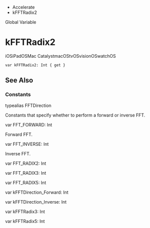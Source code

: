

- Accelerate
-  kFFTRadix2 

Global Variable

# kFFTRadix2

iOSiPadOSMac CatalystmacOStvOSvisionOSwatchOS

``` source
var kFFTRadix2: Int { get }
```

## See Also

### Constants

typealias FFTDirection

Constants that specify whether to perform a forward or inverse FFT.

var FFT_FORWARD: Int

Forward FFT.

var FFT_INVERSE: Int

Inverse FFT.

var FFT_RADIX2: Int

var FFT_RADIX3: Int

var FFT_RADIX5: Int

var kFFTDirection_Forward: Int

var kFFTDirection_Inverse: Int

var kFFTRadix3: Int

var kFFTRadix5: Int

